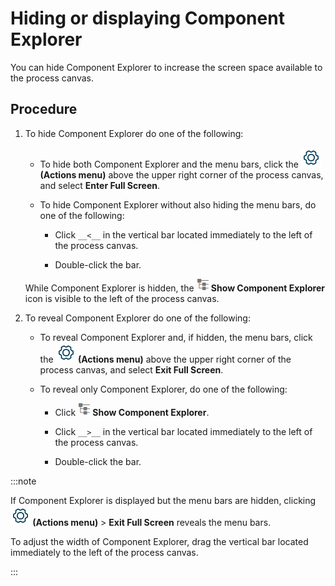 # Hiding or displaying Component Explorer

<head>
  <meta name="guidename" content="Integration"/>
  <meta name="context" content="GUID-212668c5-0a21-4c5d-a0ad-dcc2ac75f744"/>
</head>


You can hide Component Explorer to increase the screen space available to the process canvas.

## Procedure

1.  To hide Component Explorer do one of the following:

    -   To hide both Component Explorer and the menu bars, click the **![gear icon](../Images/img-int-blue_gear_2e987bfd-68b2-44b9-af38-4701b3af2b97.jpg) \(Actions menu\)** above the upper right corner of the process canvas, and select **Enter Full Screen**.

    -   To hide Component Explorer without also hiding the menu bars, do one of the following:

        -   Click `__<__` in the vertical bar located immediately to the left of the process canvas.

        -   Double-click the bar.

    While Component Explorer is hidden, the **![icon](../Images/main-ic-tree-with-leaves_0ac9fe9d-224b-4705-bb41-0cd4636fe349.jpg) Show Component Explorer** icon is visible to the left of the process canvas.

2.  To reveal Component Explorer do one of the following:

    -   To reveal Component Explorer and, if hidden, the menu bars, click the **![gear icon](../Images/img-int-blue_gear_2e987bfd-68b2-44b9-af38-4701b3af2b97.jpg) \(Actions menu\)** above the upper right corner of the process canvas, and select **Exit Full Screen**.
    -   To reveal only Component Explorer, do one of the following:

        -   Click **![icon](../Images/main-ic-tree-with-leaves_0ac9fe9d-224b-4705-bb41-0cd4636fe349.jpg) Show Component Explorer**.

        -   Click `__>__` in the vertical bar located immediately to the left of the process canvas.

        -   Double-click the bar.

:::note

If Component Explorer is displayed but the menu bars are hidden, clicking **![gear icon](../Images/img-int-blue_gear_2e987bfd-68b2-44b9-af38-4701b3af2b97.jpg) \(Actions menu\)** \> **Exit Full Screen** reveals the menu bars.

To adjust the width of Component Explorer, drag the vertical bar located immediately to the left of the process canvas.

:::